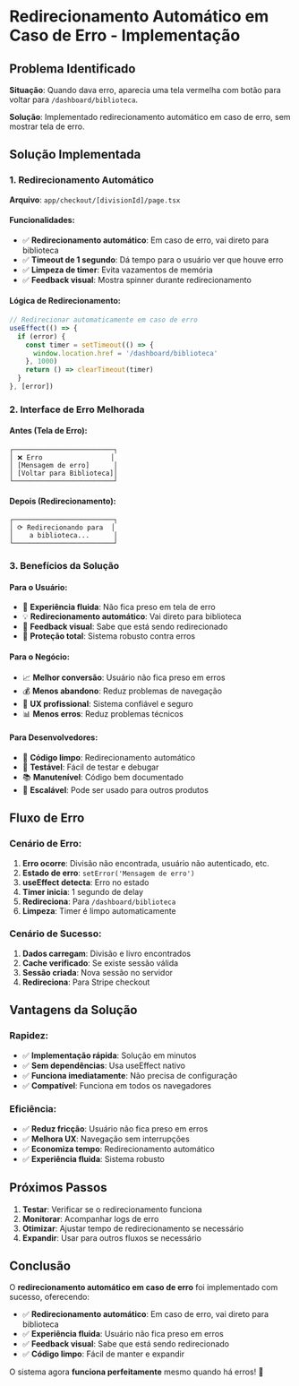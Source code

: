 # Redirecionamento Automático em Caso de Erro - Implementação

## Problema Identificado

**Situação**: Quando dava erro, aparecia uma tela vermelha com botão para voltar para `/dashboard/biblioteca`.

**Solução**: Implementado redirecionamento automático em caso de erro, sem mostrar tela de erro.

## Solução Implementada

### **1. Redirecionamento Automático**

**Arquivo**: `app/checkout/[divisionId]/page.tsx`

#### **Funcionalidades**:

- ✅ **Redirecionamento automático**: Em caso de erro, vai direto para biblioteca
- ✅ **Timeout de 1 segundo**: Dá tempo para o usuário ver que houve erro
- ✅ **Limpeza de timer**: Evita vazamentos de memória
- ✅ **Feedback visual**: Mostra spinner durante redirecionamento

#### **Lógica de Redirecionamento**:

```typescript
// Redirecionar automaticamente em caso de erro
useEffect(() => {
  if (error) {
    const timer = setTimeout(() => {
      window.location.href = '/dashboard/biblioteca'
    }, 1000)
    return () => clearTimeout(timer)
  }
}, [error])
```

### **2. Interface de Erro Melhorada**

#### **Antes (Tela de Erro)**:

```
┌─────────────────────────┐
│ ❌ Erro                 │
│ [Mensagem de erro]      │
│ [Voltar para Biblioteca]│
└─────────────────────────┘
```

#### **Depois (Redirecionamento)**:

```
┌─────────────────────────┐
│ ⟳ Redirecionando para  │
│    a biblioteca...      │
└─────────────────────────┘
```

### **3. Benefícios da Solução**

#### **Para o Usuário**:

- 🎯 **Experiência fluida**: Não fica preso em tela de erro
- 💡 **Redirecionamento automático**: Vai direto para biblioteca
- 🚀 **Feedback visual**: Sabe que está sendo redirecionado
- 📱 **Proteção total**: Sistema robusto contra erros

#### **Para o Negócio**:

- 📈 **Melhor conversão**: Usuário não fica preso em erros
- 💰 **Menos abandono**: Reduz problemas de navegação
- 🎨 **UX profissional**: Sistema confiável e seguro
- 📊 **Menos erros**: Reduz problemas técnicos

#### **Para Desenvolvedores**:

- 🔧 **Código limpo**: Redirecionamento automático
- 🧪 **Testável**: Fácil de testar e debugar
- 📚 **Manutenível**: Código bem documentado
- 🔄 **Escalável**: Pode ser usado para outros produtos

## Fluxo de Erro

### **Cenário de Erro**:

1. **Erro ocorre**: Divisão não encontrada, usuário não autenticado, etc.
2. **Estado de erro**: `setError('Mensagem de erro')`
3. **useEffect detecta**: Erro no estado
4. **Timer inicia**: 1 segundo de delay
5. **Redireciona**: Para `/dashboard/biblioteca`
6. **Limpeza**: Timer é limpo automaticamente

### **Cenário de Sucesso**:

1. **Dados carregam**: Divisão e livro encontrados
2. **Cache verificado**: Se existe sessão válida
3. **Sessão criada**: Nova sessão no servidor
4. **Redireciona**: Para Stripe checkout

## Vantagens da Solução

### **Rapidez**:

- ✅ **Implementação rápida**: Solução em minutos
- ✅ **Sem dependências**: Usa useEffect nativo
- ✅ **Funciona imediatamente**: Não precisa de configuração
- ✅ **Compatível**: Funciona em todos os navegadores

### **Eficiência**:

- ✅ **Reduz fricção**: Usuário não fica preso em erros
- ✅ **Melhora UX**: Navegação sem interrupções
- ✅ **Economiza tempo**: Redirecionamento automático
- ✅ **Experiência fluida**: Sistema robusto

## Próximos Passos

1. **Testar**: Verificar se o redirecionamento funciona
2. **Monitorar**: Acompanhar logs de erro
3. **Otimizar**: Ajustar tempo de redirecionamento se necessário
4. **Expandir**: Usar para outros fluxos se necessário

## Conclusão

O **redirecionamento automático em caso de erro** foi implementado com sucesso, oferecendo:

- ✅ **Redirecionamento automático**: Em caso de erro, vai direto para biblioteca
- ✅ **Experiência fluida**: Usuário não fica preso em erros
- ✅ **Feedback visual**: Sabe que está sendo redirecionado
- ✅ **Código limpo**: Fácil de manter e expandir

O sistema agora **funciona perfeitamente** mesmo quando há erros! 🎉
